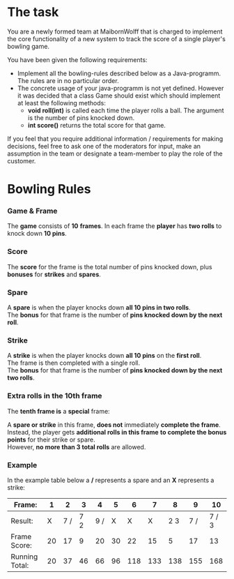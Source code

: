 # The task
You are a newly formed team at MaibornWolff that is charged to implement the core functionality of a new system to track
the score of a single player's bowling game.

You have been given the following requirements:
- Implement all the bowling-rules described below as a Java-programm. The rules are in no particular order.
- The concrete usage of your java-programm is not yet defined. However it was decided that a class Game should exist which
  should implement at least the following methods:
  - **void roll(int)** is called each time the player rolls a ball. The argument is the number of pins knocked down.
  - **int score()** returns the total score for that game.

If you feel that you require additional information / requirements for making decisions,
feel free to ask one of the moderators for input,
make an assumption in the team or designate a team-member to play the role of the customer.

# Bowling Rules

### Game & Frame
The **game** consists of **10** **frames**.
In each frame the **player** has **two rolls** to knock down **10 pins**.

### Score
The **score** for the frame is the total number of pins knocked down,
plus **bonuses** for **strikes** and **spares**.

### Spare
A **spare** is when the player knocks down **all 10 pins in two rolls**.<br />
The **bonus** for that frame is the number of **pins knocked down by the next roll**.

### Strike
A **strike** is when the player knocks down **all 10 pins** on the **first roll**.<br />
The frame is then completed with a single roll.<br />
The **bonus** for that frame is the number of **pins knocked down by the next two rolls**.

### Extra rolls in the 10th frame
The **tenth frame is** a **special** frame:<br />

A **spare or strike** in this frame, **does not** immediately **complete the frame**.<br />
Instead, the player gets **additional rolls in this frame**
**to complete the bonus points** for their strike or spare.<br />
However, **no more than 3 total rolls** are allowed.


### Example
In the example table below a **/** represents a spare and an **X** represents a strike:

| Frame:         | 1   | 2   | 3   | 4   | 5   | 6   | 7   | 8   | 9   | 10        |
|----------------|-----|-----|-----|-----|-----|-----|-----|-----|-----|-----------|
| Result:        | X   | 7 / | 7 2 | 9 / | X   | X   | X   | 2 3 | 7 / | 7   /   3 |
| Frame Score:   | 20  | 17  | 9   | 20  | 30  | 22  | 15  | 5   | 17  | 13        |
| Running Total: | 20  | 37  | 46  | 66  | 96  | 118 | 133 | 138 | 155 | 168       |
 
